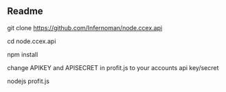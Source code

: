 Readme
-------------
git clone https://github.com/Infernoman/node.ccex.api

cd node.ccex.api

npm install

change APIKEY and APISECRET in profit.js to your accounts api key/secret

nodejs profit.js <CoinTicker> <NumberOfTrades>
